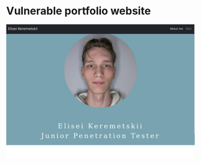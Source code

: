 # Vulnerable portfolio website
![Photo 1](https://github.com/keremeli/portfolio/blob/main/images/1.jpg)
